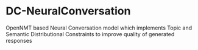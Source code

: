 # DC-NeuralConversation
OpenNMT based Neural Conversation model which implements Topic and Semantic Distributional Constraints to improve quality of generated responses
